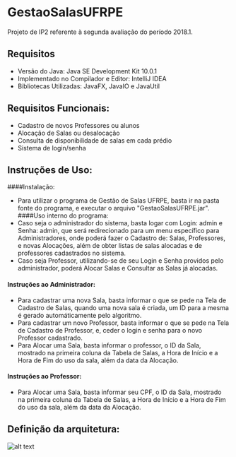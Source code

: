 # GestaoSalasUFRPE
Projeto de IP2 referente à segunda avaliação do período 2018.1.

## Requisitos

- Versão do Java: Java SE Development Kit 10.0.1
- Implementado no Compilador e Editor: IntelliJ IDEA
- Bibliotecas Utilizadas: JavaFX, JavaIO e JavaUtil

## Requisitos Funcionais:

- Cadastro de novos Professores ou alunos
- Alocação de Salas ou desalocação
- Consulta de disponibilidade de salas em cada prédio
- Sistema de login/senha

## Instruções de Uso:
####Instalação:
- Para utilizar o programa de Gestão de Salas UFRPE, basta ir na pasta fonte do programa, e executar o arquivo "GestaoSalasUFRPE.jar".
####Uso interno do programa:
- Caso seja o administrador do sistema, basta logar com Login: admin e Senha: admin, que será redirecionado para um menu específico para Administradores, onde poderá fazer o Cadastro de: Salas, Professores, e novas Alocações, além de obter listas de salas alocadas e de professores cadastrados no sistema.
- Caso seja Professor, utilizando-se de seu Login e Senha providos pelo administrador, poderá Alocar Salas e Consultar as Salas já alocadas.

#### Instruções ao Administrador:
 - Para cadastrar uma nova Sala, basta informar o que se pede na Tela de Cadastro de Salas, quando uma nova sala é criada, um ID para a mesma é gerado automáticamente pelo algoritmo.
 - Para cadastrar um novo Professor, basta informar o que se pede na Tela de Cadastro de Professor, e, ceder o login e senha para o novo Professor cadastrado.
 - Para Alocar uma Sala, basta informar o professor, o ID da Sala, mostrado na primeira coluna da Tabela de Salas, a Hora de Início e a Hora de Fim do uso da sala, além da data da Alocação.
 
#### Instruções ao Professor: 
 - Para Alocar uma Sala, basta informar seu CPF, o ID da Sala, mostrado na primeira coluna da Tabela de Salas, a Hora de Início e a Hora de Fim do uso da sala, além da data da Alocação.

## Definição da arquitetura: 

![alt text](https://imgur.com/UKjap4U.png)

